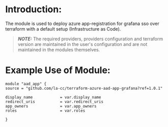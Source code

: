 # Introduction:

The module is used to deploy azure app-registration for grafana sso over terraform with a default setup (Infrastructure as Code).

> **_NOTE:_** The required providers, providers configuration and terraform version are maintained in the user's configuration and are not maintained in the modules themselves.

# Example Use of Module:

    module "aad_app" {
    source = "github.com/la-cc/terraform-azure-aad-app-grafana?ref=1.0.1"

    display_name            = var.display_name
    redirect_uris           = var.redirect_uris
    app_owners              = var.app_owners
    roles                   = var.roles

    }
